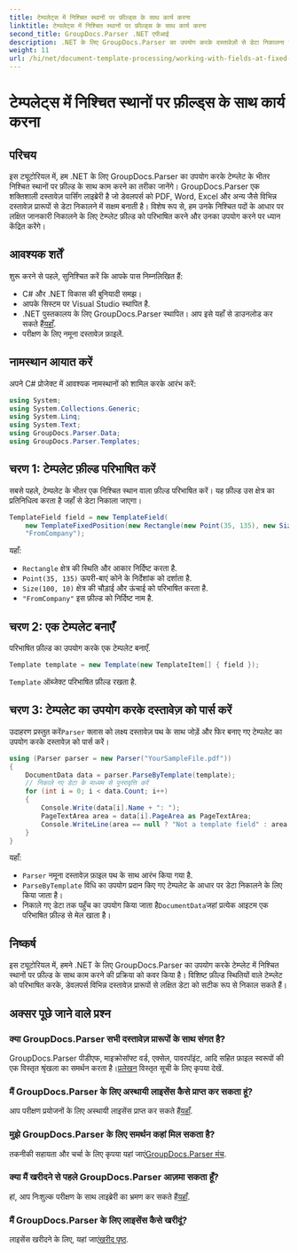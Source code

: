 ```yaml
---
title: टेम्पलेट्स में निश्चित स्थानों पर फ़ील्ड्स के साथ कार्य करना
linktitle: टेम्पलेट्स में निश्चित स्थानों पर फ़ील्ड्स के साथ कार्य करना
second_title: GroupDocs.Parser .NET एपीआई
description: .NET के लिए GroupDocs.Parser का उपयोग करके दस्तावेज़ों से डेटा निकालना सीखें। कोड उदाहरणों के साथ व्यापक ट्यूटोरियल।
weight: 11
url: /hi/net/document-template-processing/working-with-fields-at-fixed-positions-in-templates/
---
```


# टेम्पलेट्स में निश्चित स्थानों पर फ़ील्ड्स के साथ कार्य करना

## परिचय
इस ट्यूटोरियल में, हम .NET के लिए GroupDocs.Parser का उपयोग करके टेम्प्लेट के भीतर निश्चित स्थानों पर फ़ील्ड के साथ काम करने का तरीका जानेंगे। GroupDocs.Parser एक शक्तिशाली दस्तावेज़ पार्सिंग लाइब्रेरी है जो डेवलपर्स को PDF, Word, Excel और अन्य जैसे विभिन्न दस्तावेज़ प्रारूपों से डेटा निकालने में सक्षम बनाती है। विशेष रूप से, हम उनके निश्चित पदों के आधार पर लक्षित जानकारी निकालने के लिए टेम्प्लेट फ़ील्ड को परिभाषित करने और उनका उपयोग करने पर ध्यान केंद्रित करेंगे।
## आवश्यक शर्तें
शुरू करने से पहले, सुनिश्चित करें कि आपके पास निम्नलिखित हैं:
- C# और .NET विकास की बुनियादी समझ।
- आपके सिस्टम पर Visual Studio स्थापित है.
- .NET पुस्तकालय के लिए GroupDocs.Parser स्थापित। आप इसे यहाँ से डाउनलोड कर सकते हैं[यहाँ](https://releases.groupdocs.com/parser/net/).
- परीक्षण के लिए नमूना दस्तावेज़ फ़ाइलें.

## नामस्थान आयात करें
अपने C# प्रोजेक्ट में आवश्यक नामस्थानों को शामिल करके आरंभ करें:
```csharp
using System;
using System.Collections.Generic;
using System.Linq;
using System.Text;
using GroupDocs.Parser.Data;
using GroupDocs.Parser.Templates;
```
## चरण 1: टेम्पलेट फ़ील्ड परिभाषित करें
सबसे पहले, टेम्पलेट के भीतर एक निश्चित स्थान वाला फ़ील्ड परिभाषित करें। यह फ़ील्ड उस क्षेत्र का प्रतिनिधित्व करता है जहाँ से डेटा निकाला जाएगा।
```csharp
TemplateField field = new TemplateField(
    new TemplateFixedPosition(new Rectangle(new Point(35, 135), new Size(100, 10))),
    "FromCompany");
```
यहाँ:
- `Rectangle` क्षेत्र की स्थिति और आकार निर्दिष्ट करता है.
- `Point(35, 135)` ऊपरी-बाएं कोने के निर्देशांक को दर्शाता है.
- `Size(100, 10)` क्षेत्र की चौड़ाई और ऊंचाई को परिभाषित करता है.
- `"FromCompany"` इस फ़ील्ड को निर्दिष्ट नाम है.
## चरण 2: एक टेम्पलेट बनाएँ
परिभाषित फ़ील्ड का उपयोग करके एक टेम्पलेट बनाएँ.
```csharp
Template template = new Template(new TemplateItem[] { field });
```
`Template` ऑब्जेक्ट परिभाषित फ़ील्ड रखता है.
## चरण 3: टेम्पलेट का उपयोग करके दस्तावेज़ को पार्स करें
 उदाहरण प्रस्तुत करें`Parser` क्लास को लक्ष्य दस्तावेज़ पथ के साथ जोड़ें और फिर बनाए गए टेम्पलेट का उपयोग करके दस्तावेज़ को पार्स करें।
```csharp
using (Parser parser = new Parser("YourSampleFile.pdf"))
{
    DocumentData data = parser.ParseByTemplate(template);
    // निकाले गए डेटा के माध्यम से पुनरावृत्ति करें
    for (int i = 0; i < data.Count; i++)
    {
        Console.Write(data[i].Name + ": ");
        PageTextArea area = data[i].PageArea as PageTextArea;
        Console.WriteLine(area == null ? "Not a template field" : area.Text);
    }
}
```
यहाँ:
- `Parser` नमूना दस्तावेज़ फ़ाइल पथ के साथ आरंभ किया गया है.
- `ParseByTemplate` विधि का उपयोग प्रदान किए गए टेम्पलेट के आधार पर डेटा निकालने के लिए किया जाता है।
-  निकाले गए डेटा तक पहुँच का उपयोग किया जाता है`DocumentData`जहां प्रत्येक आइटम एक परिभाषित फ़ील्ड से मेल खाता है।

## निष्कर्ष
इस ट्यूटोरियल में, हमने .NET के लिए GroupDocs.Parser का उपयोग करके टेम्प्लेट में निश्चित स्थानों पर फ़ील्ड के साथ काम करने की प्रक्रिया को कवर किया है। विशिष्ट फ़ील्ड स्थितियों वाले टेम्प्लेट को परिभाषित करके, डेवलपर्स विभिन्न दस्तावेज़ प्रारूपों से लक्षित डेटा को सटीक रूप से निकाल सकते हैं।

## अक्सर पूछे जाने वाले प्रश्न
### क्या GroupDocs.Parser सभी दस्तावेज़ प्रारूपों के साथ संगत है?
 GroupDocs.Parser पीडीएफ, माइक्रोसॉफ्ट वर्ड, एक्सेल, पावरपॉइंट, आदि सहित फ़ाइल स्वरूपों की एक विस्तृत श्रृंखला का समर्थन करता है।[प्रलेखन](https://tutorials.groupdocs.com/parser/net/) विस्तृत सूची के लिए कृपया देखें.
### मैं GroupDocs.Parser के लिए अस्थायी लाइसेंस कैसे प्राप्त कर सकता हूं?
 आप परीक्षण प्रयोजनों के लिए अस्थायी लाइसेंस प्राप्त कर सकते हैं[यहाँ](https://purchase.groupdocs.com/temporary-license/).
### मुझे GroupDocs.Parser के लिए समर्थन कहां मिल सकता है?
 तकनीकी सहायता और चर्चा के लिए कृपया यहां जाएं[GroupDocs.Parser मंच](https://forum.groupdocs.com/c/parser/17).
### क्या मैं खरीदने से पहले GroupDocs.Parser आज़मा सकता हूँ?
 हां, आप निःशुल्क परीक्षण के साथ लाइब्रेरी का भ्रमण कर सकते हैं[यहाँ](https://releases.groupdocs.com/).
### मैं GroupDocs.Parser के लिए लाइसेंस कैसे खरीदूं?
 लाइसेंस खरीदने के लिए, यहां जाएं[खरीद पृष्ठ](https://purchase.groupdocs.com/buy).